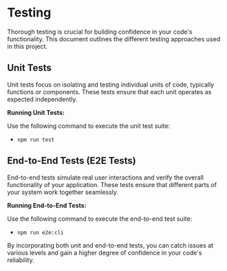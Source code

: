 # Testing

Thorough testing is crucial for building confidence in your code's functionality. This document outlines the different testing approaches used in this project.

## Unit Tests

Unit tests focus on isolating and testing individual units of code, typically functions or components. These tests ensure that each unit operates as expected independently.

**Running Unit Tests:**

Use the following command to execute the unit test suite:

- `npm run test`

## End-to-End Tests (E2E Tests)

End-to-end tests simulate real user interactions and verify the overall functionality of your application. These tests ensure that different parts of your system work together seamlessly.

**Running End-to-End Tests:**

Use the following command to execute the end-to-end test suite:

- `npm run e2e:cli`

By incorporating both unit and end-to-end tests, you can catch issues at various levels and gain a higher degree of confidence in your code's reliability.
